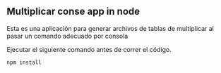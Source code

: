 ## Multiplicar conse app in node

Esta es una aplicación para generar archivos de tablas de multiplicar al pasar un comando adecuado por consola

Ejecutar el siguiente comando antes de correr el código.

```
npm install
```